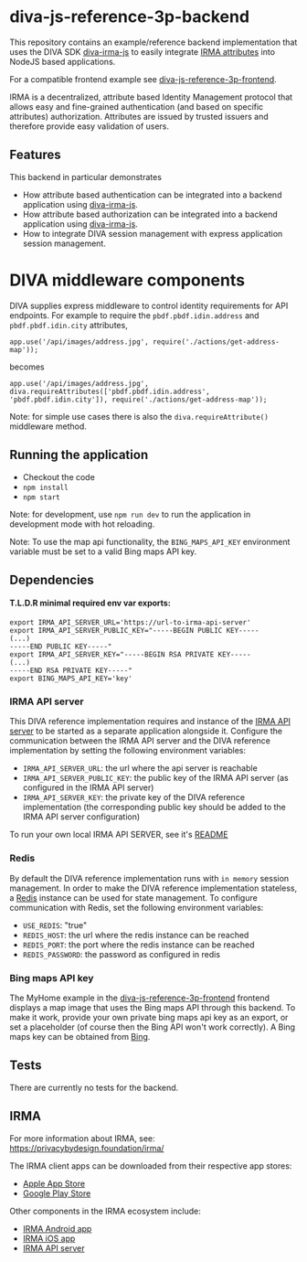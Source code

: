 # diva-js-reference-3p-backend

This repository contains an example/reference backend implementation that uses the DIVA SDK [diva-irma-js](https://github.com/Alliander/diva-irma-js) to easily integrate [IRMA attributes](https://privacybydesign.foundation/irma-verifier/) into NodeJS based applications.

For a compatible frontend example see [diva-js-reference-3p-frontend](https://github.com/Alliander/diva-js-reference-3p-frontend).

IRMA is a decentralized, attribute based Identity Management protocol that allows easy and fine-grained authentication (and based on specific attributes) authorization. Attributes are issued by trusted issuers and therefore provide easy validation of users.

## Features

This backend in particular demonstrates
- How attribute based authentication can be integrated into a backend application using [diva-irma-js](https://github.com/Alliander/diva-irma-js).
- How attribute based authorization can be integrated into a backend application using [diva-irma-js](https://github.com/Alliander/diva-irma-js).
- How to integrate DIVA session management with express application session management.

# DIVA middleware components

DIVA supplies express middleware to control identity requirements for API endpoints.
For example to require the `pbdf.pbdf.idin.address` and `pbdf.pbdf.idin.city` attributes,

```
app.use('/api/images/address.jpg', require('./actions/get-address-map'));
```

becomes

```
app.use('/api/images/address.jpg', diva.requireAttributes(['pbdf.pbdf.idin.address', 'pbdf.pbdf.idin.city']), require('./actions/get-address-map'));
```

Note: for simple use cases there is also the `diva.requireAttribute()` middleware method.

## Running the application

- Checkout the code
- `npm install`
- `npm start`

Note: for development, use `npm run dev` to run the application in development mode with hot reloading.

Note: To use the map api functionality, the `BING_MAPS_API_KEY` environment variable must be set to a valid Bing maps API key.

## Dependencies

#### T.L.D.R minimal required env var exports:

```
export IRMA_API_SERVER_URL='https://url-to-irma-api-server'
export IRMA_API_SERVER_PUBLIC_KEY="-----BEGIN PUBLIC KEY-----
(...)
-----END PUBLIC KEY-----"
export IRMA_API_SERVER_KEY="-----BEGIN RSA PRIVATE KEY-----
(...)
-----END RSA PRIVATE KEY-----"
export BING_MAPS_API_KEY='key'
```

### IRMA API server

This DIVA reference implementation requires and instance of the [IRMA API server](https://github.com/credentials/irma_api_server) to be started as a separate application alongside it. Configure the communication between the IRMA API server and the DIVA reference implementation by setting the following environment variables:

- `IRMA_API_SERVER_URL`: the url where the api server is reachable
- `IRMA_API_SERVER_PUBLIC_KEY`: the public key of the IRMA API server (as configured in the IRMA API server)
- `IRMA_API_SERVER_KEY`: the private key of the DIVA reference implementation (the corresponding public key should be added to the IRMA API server configuration)

To run your own local IRMA API SERVER, see it's [README](https://github.com/privacybydesign/irma_api_server/blob/master/README.md)

### Redis

By default the DIVA reference implementation runs with `in memory` session management. In order to make the DIVA reference implementation stateless, a [Redis](https://redis.io/) instance can be used for state management. To configure communication with Redis, set the following environment variables:

- `USE_REDIS`: "true"
- `REDIS_HOST`: the url where the redis instance can be reached
- `REDIS_PORT`: the port where the redis instance can be reached
- `REDIS_PASSWORD`: the password as configured in redis

### Bing maps API key

The MyHome example in the [diva-js-reference-3p-frontend](https://github.com/Alliander/diva-js-reference-3p-frontend) frontend displays a map image that uses the Bing maps API through this backend. To make it work, provide your own private bing maps api key as an export, or set a placeholder (of course then the Bing API won't work correctly). A Bing maps key can be obtained from [Bing](https://msdn.microsoft.com/en-us/library/ff428642.aspx).

## Tests

There are currently no tests for the backend.

## IRMA

For more information about IRMA, see: https://privacybydesign.foundation/irma/

The IRMA client apps can be downloaded from their respective app stores:

- [Apple App Store](https://itunes.apple.com/nl/app/irma-authentication/id1294092994?mt=8)
- [Google Play Store](https://play.google.com/store/apps/details?id=org.irmacard.cardemu)

Other components in the IRMA ecosystem include:

- [IRMA Android app](https://github.com/credentials/irma_android_cardemu)
- [IRMA iOS app](https://github.com/credentials/irma_mobile)
- [IRMA API server](https://github.com/credentials/irma_api_server)
